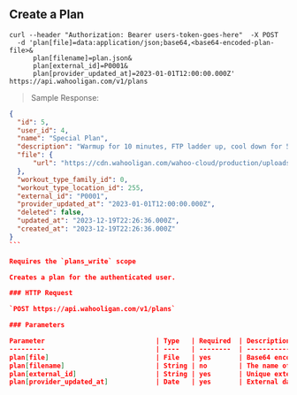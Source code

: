 ## Create a Plan

```shell
curl --header "Authorization: Bearer users-token-goes-here"  -X POST
  -d 'plan[file]=data:application/json;base64,<base64-encoded-plan-file>&
      plan[filename]=plan.json&
      plan[external_id]=P0001&
      plan[provider_updated_at]=2023-01-01T12:00:00.000Z'  https://api.wahooligan.com/v1/plans
```

> Sample Response:

``````json
{
  "id": 5,
  "user_id": 4,
  "name": "Special Plan",
  "description": "Warmup for 10 minutes, FTP ladder up, cool down for 5 minutes",
  "file": {
      "url": "https://cdn.wahooligan.com/wahoo-cloud/production/uploads/plan/file/RGpT2JYKbmHzqRu2WFHHvg/plan.json"
  },
  "workout_type_family_id": 0,
  "workout_type_location_id": 255,
  "external_id": "P0001",
  "provider_updated_at": "2023-01-01T12:00:00.000Z",
  "deleted": false,
  "updated_at": "2023-12-19T22:26:36.000Z",
  "created_at": "2023-12-19T22:26:36.000Z"
}
```

Requires the `plans_write` scope

Creates a plan for the authenticated user.

### HTTP Request

`POST https://api.wahooligan.com/v1/plans`

### Parameters

Parameter                            | Type   | Required  | Description
---------                            | ----   | --------  | -----------
plan[file]                           | File   | yes       | Base64 encoded JSON file
plan[filename]                       | String | no        | The name of the plan file
plan[external_id]                    | String | yes       | Unique external Id of the plan
plan[provider_updated_at]            | Date   | yes       | External date/time the file was updated externally
